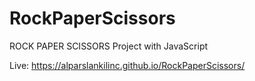 # RockPaperScissors
ROCK PAPER SCISSORS Project with JavaScript

Live: https://alparslankilinc.github.io/RockPaperScissors/
